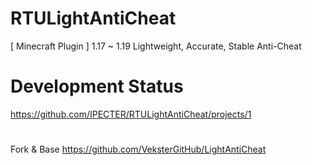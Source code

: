 # RTULightAntiCheat
[ Minecraft Plugin ] 1.17 ~ 1.19 Lightweight, Accurate, Stable Anti-Cheat

# Development Status
https://github.com/IPECTER/RTULightAntiCheat/projects/1

#
Fork & Base https://github.com/VeksterGitHub/LightAntiCheat
